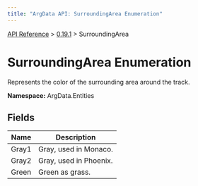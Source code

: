 ```yaml
---
title: "ArgData API: SurroundingArea Enumeration"
---
```


[API Reference](/argdata/api/) &gt; [0.19.1](/argdata/api/0.19.1/) &gt; SurroundingArea

# SurroundingArea Enumeration

Represents the color of the surrounding area around the track.

**Namespace:** ArgData.Entities

## Fields

<table class="table table-bordered table-striped ">
<thead>
  <tr>
    <th>Name</th>
    <th>Description</th>
  </tr>
</thead>
<tbody>
  <tr>
    <td>Gray1</td>
    <td>Gray, used in Monaco.</td>
  </tr>
  <tr>
    <td>Gray2</td>
    <td>Gray, used in Phoenix.</td>
  </tr>
  <tr>
    <td>Green</td>
    <td>Green as grass.</td>
  </tr>
</tbody>
</table>


